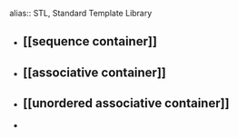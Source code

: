 alias:: STL, Standard Template Library

- ## [[sequence container]]
- ## [[associative container]]
- ## [[unordered associative container]]
-